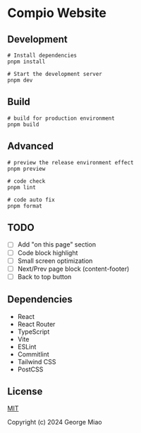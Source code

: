 # Compio Website

## Development

```shell
# Install dependencies
pnpm install

# Start the development server
pnpm dev
```

## Build

```shell
# build for production environment
pnpm build
```

## Advanced

```shell
# preview the release environment effect
pnpm preview

# code check
pnpm lint

# code auto fix
pnpm format
```

## TODO

- [ ] Add "on this page" section
- [ ] Code block highlight
- [ ] Small screen optimization
- [ ] Next/Prev page block (content-footer)
- [ ] Back to top button

## Dependencies

- React
- React Router
- TypeScript
- Vite
- ESLint
- Commitlint
- Tailwind CSS
- PostCSS

## License

[MIT](https://github.com/compio-rs/website/blob/main/LICENSE)

Copyright (c) 2024 George Miao
